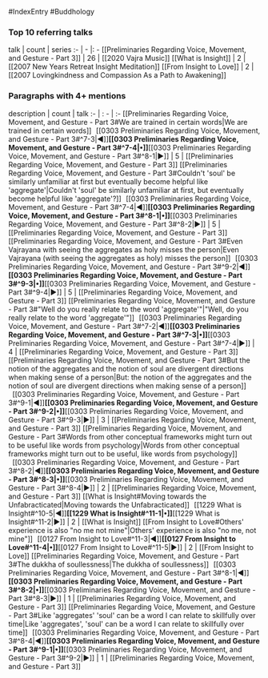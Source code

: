 #IndexEntry #Buddhology

### Top 10 referring talks
talk | count | series
:- | - |: -
[[Preliminaries Regarding Voice, Movement, and Gesture - Part 3]] | 26 | [[2020 Vajra Music]]
[[What is Insight]] | 2 | [[2007 New Years Retreat Insight Meditation]]
[[From Insight to Love]] | 2 | [[2007 Lovingkindness and Compassion As a Path to Awakening]]

### Paragraphs with 4+ mentions
description | count | talk
:- | : - | :-
[[Preliminaries Regarding Voice, Movement, and Gesture - Part 3#We are trained in certain words\|We are trained in certain words]] &nbsp;&nbsp;[[0303 Preliminaries Regarding Voice, Movement, and Gesture - Part 3#^7-3\|◀]]**[[0303 Preliminaries Regarding Voice, Movement, and Gesture - Part 3#^7-4\|•]]**[[0303 Preliminaries Regarding Voice, Movement, and Gesture - Part 3#^8-1\|▶]] | 5 | [[Preliminaries Regarding Voice, Movement, and Gesture - Part 3]]
[[Preliminaries Regarding Voice, Movement, and Gesture - Part 3#Couldn't 'soul' be similarly unfamiliar at first but eventually become helpful like 'aggregate'\|Couldn't 'soul' be similarly unfamiliar at first, but eventually become helpful like 'aggregate'?]] &nbsp;&nbsp;[[0303 Preliminaries Regarding Voice, Movement, and Gesture - Part 3#^7-4\|◀]]**[[0303 Preliminaries Regarding Voice, Movement, and Gesture - Part 3#^8-1\|•]]**[[0303 Preliminaries Regarding Voice, Movement, and Gesture - Part 3#^8-2\|▶]] | 5 | [[Preliminaries Regarding Voice, Movement, and Gesture - Part 3]]
[[Preliminaries Regarding Voice, Movement, and Gesture - Part 3#Even Vajrayana with seeing the aggregates as holy misses the person\|Even Vajrayana (with seeing the aggregates as holy) misses the person]] &nbsp;&nbsp;[[0303 Preliminaries Regarding Voice, Movement, and Gesture - Part 3#^9-2\|◀]]**[[0303 Preliminaries Regarding Voice, Movement, and Gesture - Part 3#^9-3\|•]]**[[0303 Preliminaries Regarding Voice, Movement, and Gesture - Part 3#^9-4\|▶]] | 5 | [[Preliminaries Regarding Voice, Movement, and Gesture - Part 3]]
[[Preliminaries Regarding Voice, Movement, and Gesture - Part 3#"Well do you really relate to the word 'aggregate'"\|"Well, do you really relate to the word 'aggregate'"]] &nbsp;&nbsp;[[0303 Preliminaries Regarding Voice, Movement, and Gesture - Part 3#^7-2\|◀]]**[[0303 Preliminaries Regarding Voice, Movement, and Gesture - Part 3#^7-3\|•]]**[[0303 Preliminaries Regarding Voice, Movement, and Gesture - Part 3#^7-4\|▶]] | 4 | [[Preliminaries Regarding Voice, Movement, and Gesture - Part 3]]
[[Preliminaries Regarding Voice, Movement, and Gesture - Part 3#But the notion of the aggregates and the notion of soul are divergent directions when making sense of a person\|But: the notion of the aggregates and the notion of soul are divergent directions when making sense of a person]] &nbsp;&nbsp;[[0303 Preliminaries Regarding Voice, Movement, and Gesture - Part 3#^9-1\|◀]]**[[0303 Preliminaries Regarding Voice, Movement, and Gesture - Part 3#^9-2\|•]]**[[0303 Preliminaries Regarding Voice, Movement, and Gesture - Part 3#^9-3\|▶]] | 3 | [[Preliminaries Regarding Voice, Movement, and Gesture - Part 3]]
[[Preliminaries Regarding Voice, Movement, and Gesture - Part 3#Words from other conceptual frameworks might turn out to be useful like words from psychology\|Words from other conceptual frameworks might turn out to be useful, like words from psychology]] &nbsp;&nbsp;[[0303 Preliminaries Regarding Voice, Movement, and Gesture - Part 3#^8-2\|◀]]**[[0303 Preliminaries Regarding Voice, Movement, and Gesture - Part 3#^8-3\|•]]**[[0303 Preliminaries Regarding Voice, Movement, and Gesture - Part 3#^8-4\|▶]] | 2 | [[Preliminaries Regarding Voice, Movement, and Gesture - Part 3]]
[[What is Insight#Moving towards the Unfabracticated\|Moving towards the Unfabracticated]] &nbsp;&nbsp;[[1229 What is Insight#^10-5\|◀]]**[[1229 What is Insight#^11-1\|•]]**[[1229 What is Insight#^11-2\|▶]] | 2 | [[What is Insight]]
[[From Insight to Love#Others' experience is also "no me not mine"\|Others' experience is also "no me, not mine"]] &nbsp;&nbsp;[[0127 From Insight to Love#^11-3\|◀]]**[[0127 From Insight to Love#^11-4\|•]]**[[0127 From Insight to Love#^11-5\|▶]] | 2 | [[From Insight to Love]]
[[Preliminaries Regarding Voice, Movement, and Gesture - Part 3#The dukkha of soullessness\|The dukkha of soullessness]] &nbsp;&nbsp;[[0303 Preliminaries Regarding Voice, Movement, and Gesture - Part 3#^8-1\|◀]]**[[0303 Preliminaries Regarding Voice, Movement, and Gesture - Part 3#^8-2\|•]]**[[0303 Preliminaries Regarding Voice, Movement, and Gesture - Part 3#^8-3\|▶]] | 1 | [[Preliminaries Regarding Voice, Movement, and Gesture - Part 3]]
[[Preliminaries Regarding Voice, Movement, and Gesture - Part 3#Like 'aggregates' 'soul' can be a word I can relate to skillfully over time\|Like 'aggregates', 'soul' can be a word I can relate to skillfully over time]] &nbsp;&nbsp;[[0303 Preliminaries Regarding Voice, Movement, and Gesture - Part 3#^8-4\|◀]]**[[0303 Preliminaries Regarding Voice, Movement, and Gesture - Part 3#^9-1\|•]]**[[0303 Preliminaries Regarding Voice, Movement, and Gesture - Part 3#^9-2\|▶]] | 1 | [[Preliminaries Regarding Voice, Movement, and Gesture - Part 3]]

